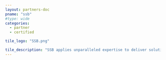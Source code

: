 ```yaml
---
layout: partners-doc
pname: "ssb"
#type: wide
categories: 
  - partner
  - certified

tile_logo: "SSB.png"

tile_description: "SSB applies unparalleled expertise to deliver solutions to complex business problems.  We provide a clear picture of the business - comprised of any number of data and information inputs - in an elegant and simplified manner.  With more than 40 sports clients, SSB is deeply rooted in the industry. Visit us at https://ssbinfo.com/"
---
```

